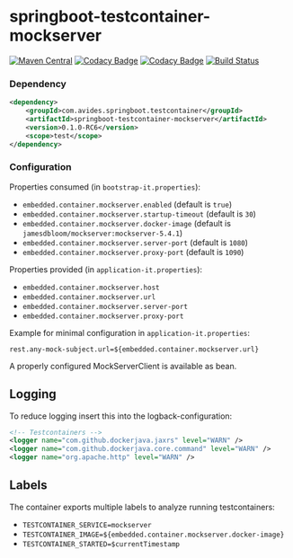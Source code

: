 springboot-testcontainer-mockserver
===================================

[![Maven Central](https://img.shields.io/maven-metadata/v/http/central.maven.org/maven2/com/avides/springboot/testcontainer/springboot-testcontainer-mockserver/maven-metadata.xml.svg)](https://search.maven.org/#search%7Cgav%7C1%7Cg%3A%22com.avides.springboot.testcontainer%22%20AND%20a%3A%22springboot-testcontainer-mockserver%22)
[![Codacy Badge](https://api.codacy.com/project/badge/Grade/3ef2b23118074ae7bbe52a3bd53defad)](https://www.codacy.com/app/avides-builds/springboot-testcontainer-mockserver)
[![Codacy Badge](https://api.codacy.com/project/badge/Coverage/3ef2b23118074ae7bbe52a3bd53defad)](https://www.codacy.com/app/avides-builds/springboot-testcontainer-mockserver)
[![Build Status](https://travis-ci.org/springboot-testcontainer/springboot-testcontainer-mockserver.svg?branch=master)](https://travis-ci.org/springboot-testcontainer/springboot-testcontainer-mockserver)

### Dependency
```xml
<dependency>
	<groupId>com.avides.springboot.testcontainer</groupId>
	<artifactId>springboot-testcontainer-mockserver</artifactId>
	<version>0.1.0-RC6</version>
	<scope>test</scope>
</dependency>
```

### Configuration
Properties consumed (in `bootstrap-it.properties`):
- `embedded.container.mockserver.enabled` (default is `true`)
- `embedded.container.mockserver.startup-timeout` (default is `30`)
- `embedded.container.mockserver.docker-image` (default is `jamesdbloom/mockserver:mockserver-5.4.1`)
- `embedded.container.mockserver.server-port` (default is `1080`)
- `embedded.container.mockserver.proxy-port` (default is `1090`)

Properties provided (in `application-it.properties`):
- `embedded.container.mockserver.host`
- `embedded.container.mockserver.url`
- `embedded.container.mockserver.server-port`
- `embedded.container.mockserver.proxy-port`

Example for minimal configuration in `application-it.properties`:
```
rest.any-mock-subject.url=${embedded.container.mockserver.url}
```

A properly configured MockServerClient is available as bean.

## Logging
To reduce logging insert this into the logback-configuration:
```xml
<!-- Testcontainers -->
<logger name="com.github.dockerjava.jaxrs" level="WARN" />
<logger name="com.github.dockerjava.core.command" level="WARN" />
<logger name="org.apache.http" level="WARN" />
```

## Labels
The container exports multiple labels to analyze running testcontainers:
- `TESTCONTAINER_SERVICE=mockserver`
- `TESTCONTAINER_IMAGE=${embedded.container.mockserver.docker-image}`
- `TESTCONTAINER_STARTED=$currentTimestamp`
